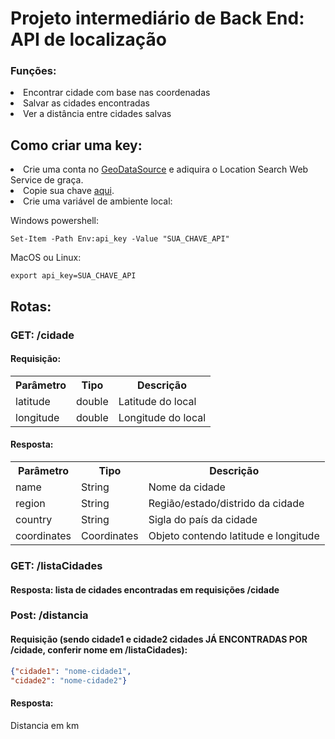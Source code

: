 # Projeto intermediário de Back End: API de localização

### Funções:
<ui>
  <li> Encontrar cidade com base nas coordenadas</li>
  <li> Salvar as cidades encontradas</li>
  <li> Ver a distância entre cidades salvas</li>
</ui>

## Como criar uma key:
<ui>
  <li> Crie uma conta no <a href=https://www.geodatasource.com/web-service/location-search>GeoDataSource</a> e adiquira o Location Search Web Service de graça.</li>
  <li> Copie sua chave <a href=https://www.geodatasource.com/license>aqui</a>.</li>
  <li> Crie uma variável de ambiente local:</li>
</ui>

Windows powershell:
```
Set-Item -Path Env:api_key -Value "SUA_CHAVE_API"
```
MacOS ou Linux:
```
export api_key=SUA_CHAVE_API
```


## Rotas:

### GET: /cidade

#### Requisição:
<table>
  <tr>
    <th>Parâmetro</th>
    <th>Tipo</th>
    <th>Descrição</th>
  </tr>
  <tr>
    <td>latitude</td>
    <td>double</td>
    <td>Latitude do local</td>
  </tr>
  <tr>
    <td>longitude</td>
    <td>double</td>
    <td>Longitude do local</td>
  </tr>
</table>

#### Resposta:
<table>
  <tr>
    <th>Parâmetro</th>
    <th>Tipo</th>
    <th>Descrição</th>
  </tr>
  <tr>
    <td>name</td>
    <td>String</td>
    <td>Nome da cidade</td>
  </tr>
  <tr>
    <td>region</td>
    <td>String</td>
    <td>Região/estado/distrido da cidade</td>
  </tr>
  <tr>
    <td>country</td>
    <td>String</td>
    <td>Sigla do país da cidade</td>
  </tr>
   <tr>
    <td>coordinates</td>
    <td>Coordinates</td>
    <td>Objeto contendo latitude e longitude</td>
  </tr>
</table>

### GET: /listaCidades

#### Resposta: lista de cidades encontradas em requisições /cidade


### Post: /distancia

#### Requisição (sendo cidade1 e cidade2 cidades JÁ ENCONTRADAS POR /cidade, conferir nome em /listaCidades):
```json
{"cidade1": "nome-cidade1",
"cidade2": "nome-cidade2"}
```


#### Resposta:
Distancia em km
